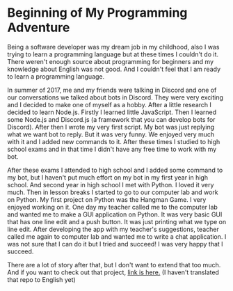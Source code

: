 # Beginning of My Programming Adventure
Being a software developer was my dream job in my childhood, also I was trying to learn a programming language but at these times
I couldn't do it. There weren't enough source about programming for beginners and my knowledge about English was not good.
And I couldn't feel that I am ready to learn a programming language.

In summer of 2017, me and my friends were talking in Discord and one of our conversations we talked about bots in Discord.
They were very exciting and I decided to make one of myself as a hobby. After a little research I decided to learn Node.js.
Firstly I learned little JavaScript. Then I learned some Node.js and Discord.js (a framework that you can develop bots for Discord).
After then I wrote my very first script. My bot was just replying what we want bot to reply. But it was very funny. We enjoyed
very much with it and I added new commands to it. After these times I studied to high school exams and in that time I didn't have
any free time to work with my bot.

After these exams I attended to high school and I added some command to my bot, but I haven't put much effort on my bot in my first
year in high school. And second year in high school I met with Python. I loved it very much. Then in lesson breaks I started to
go to our computer lab and work on Python. My first project on Python was the Hangman Game. I very enjoyed working on it.
One day my teacher called me to the computer lab and wanted me to make a GUI application on Python. It was very basic GUI that
has one line edit and a push button. It was just printing what we type on line edit. After developing the app with my teacher's
suggestions, teacher called me again to computer lab and wanted me to write a chat application. I was not sure that I can do it
but I tried and succeed! I was very happy that I succeed.

There are a lot of story after that, but I don't want to extend that too much. And if you want to check out that project,
[link is here.](https://github.com/dundar-ciloglu-programming-team/chatapp-client) (I haven't translated that repo to English yet)
